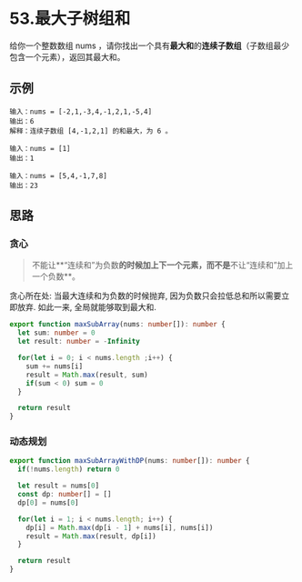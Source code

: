 # 53.最大子树组和

给你一个整数数组 nums ，请你找出一个具有**最大和**的**连续子数组**（子数组最少包含一个元素），返回其最大和。

## 示例 
```
输入：nums = [-2,1,-3,4,-1,2,1,-5,4]
输出：6
解释：连续子数组 [4,-1,2,1] 的和最大，为 6 。
```

```
输入：nums = [1]
输出：1
```

```
输入：nums = [5,4,-1,7,8]
输出：23
```

## 思路 

### 贪心
> 不能让**“连续和”为负数**的时候加上下一个元素，而不是**不让“连续和”加上一个负数**。

贪心所在处: 当最大连续和为负数的时候抛弃, 因为负数只会拉低总和所以需要立即放弃. 如此一来, 全局就能够取到最大和. 


```typescript 
export function maxSubArray(nums: number[]): number {
  let sum: number = 0 
  let result: number = -Infinity

  for(let i = 0; i < nums.length ;i++) {
    sum += nums[i]
    result = Math.max(result, sum)
    if(sum < 0) sum = 0
  }

  return result
}
```

### 动态规划
```typescript 
export function maxSubArrayWithDP(nums: number[]): number {
  if(!nums.length) return 0

  let result = nums[0]
  const dp: number[] = []
  dp[0] = nums[0]

  for(let i = 1; i < nums.length; i++) {
    dp[i] = Math.max(dp[i - 1] + nums[i], nums[i])
    result = Math.max(result, dp[i])
  }

  return result
}
```

